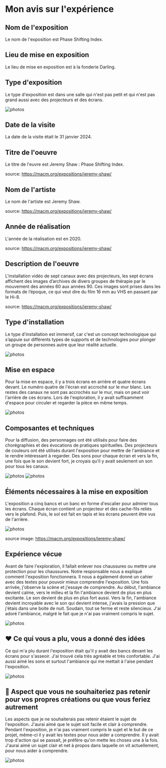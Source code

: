 # Mon avis sur l'expérience

## Nom de l'exposition
Le nom de l'exposition est Phase Shifting Index. 

## Lieu de mise en exposition
Le lieu de mise en exposition est à la fonderie Darling. 

## Type d'exposition
Le type d'exposition est dans une salle qui n'est pas petit et qui n'est pas grand aussi avec des projecteurs et des écrans. 

![photos](photos/arriere_salle.jpg) 

## Date de la visite
La date de la visite était le 31 janvier 2024. 

## Titre de l'oeuvre
Le titre de l'euvre est Jeremy Shaw : Phase Shifting Index. 

source: https://macm.org/expositions/jeremy-shaw/
## Nom de l'artiste
Le nom de l'artiste est Jeremy Shaw.

source: https://macm.org/expositions/jeremy-shaw/
## Année de réalisation 
L'année de la réalisation est en 2020.

source: https://macm.org/expositions/jeremy-shaw/
## Description de l'oeuvre
L'installation vidéo de sept canaux avec des projecteurs, les sept écrans affichent des images d’archives de divers groupes de thérapie par le mouvement des années 60 aux années 90. Ces images sont prises dans les formats de l’époque, ce qui veut dire du film 16 mm au VHS en passant par le Hi-8.

source: https://macm.org/expositions/jeremy-shaw/
## Type d'installation 
Le type d'installation est immersif, car c'est un concept technologique qui s’appuie sur différents types de supports et de technologies pour plonger un groupe de personnes autre que leur réalité actuelle.

![photos](photos/millieu_tableau_couleur.jpg)
## Mise en espace
Pour la mise en espace, il y a trois écrans en arrière et quatre écrans devant. Le numéro quatre de l'écran est accroché sur le mur blanc. Les restes des canaux ne sont pas accrochés sur le mur, mais on peut voir l'arrière de ces écrans. Lors de l'exploration, il y avait suffisamment d'espace pour circuler et regarder la pièce en même temps.

![photos](photos/plan_exploration.JPG) 

## Composantes et techniques
Pour la diffusion, des personnages ont été utilisés pour faire des chorégraphies et des évocations de pratiques spirituelles. Des projecteurs de couleurs ont été utilisés durant l'exposition pour mettre de l'ambiance et le rendre intéressant à regarder. Des sons pour chaque écran et vers la fin, une fois que le son devient fort, je croyais qu’il y avait seulement un son pour tous les canaux.   

![photos](photos/tableau_projecteur_02.jpg)
![photos](photos/millieu_tableau_rose.jpg)

## Éléments nécessaires à la mise en exposition
L'exposition a cinq bancs et un banc en forme d'escalier pour admirer tous les écrans. Chaque écran contient un projecteur et des cache-fils reliés vers le plafond. Puis, le sol est fait en tapis et les écrans peuvent être vus de l'arrière.

![photos](photos/installation_exploration.jpg) 

source image: https://macm.org/expositions/jeremy-shaw/

## Expérience vécue
Avant de faire l'exploration, il fallait enlever nos chaussures ou mettre une protection pour les chaussures. Notre responsable nous a expliqué comment l'exposition fonctionnera. Il nous a également donné un cahier avec des textes pour pouvoir mieux comprendre l'exposition. Une fois arrivée, j'observe la scène et j'essaye de comprendre. Au début, l'ambiance devient calme, vers le milieu et la fin l'ambiance devient de plus en plus excitante. Le son devient de plus en plus fort aussi. Vers la fin, l'ambiance devient incroyable avec le son qui devient intense, j'avais la pression que j'étais dans une boite de nuit. Soudain, tout se ferme et reste silencieux. J'ai adoré l'ambiance, malgré le fait que je n'ai pas vraiment compris le sujet. 

![photos](photos/texte_01.jpg)
## ❤️ Ce qui vous a plu, vous a donné des idées
Ce qui m'a plu durant l'exposition était qu'il y avait des bancs devant les écrans pour s'asseoir. J'ai trouvé cela très agréable et très confortable. J'ai aussi aimé les sons et surtout l'ambiance qui me mettait à l'aise pendant l'exposition. 

![photos](photos/tableau_danse_04.jpg)

## 🤔 Aspect que vous ne souhaiteriez pas retenir pour vos propres créations ou que vous feriez autrement
Les aspects que je ne souhaiterais pas retenir étaient le sujet de l'exposition. J'aurai aimé que le sujet soit facile et clair à comprendre. Pendant l'exposition, je n'ai pas vraiment compris le sujet et le but de ce projet, même-ci il y avait les textes pour nous aider a comprendre. Il y avait trop d'action qui se passait, je préfère qu'on mette les choses une à la fois. J'aurai aimé un sujet clair et net à propos dans laquelle on vit actuellement, pour nous aider à comprendre. 

![photos](photos/.jpg)

